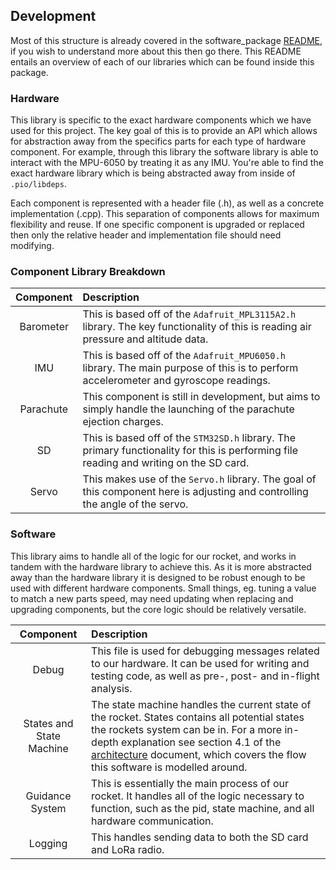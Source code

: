 ## Development

Most of this structure is already covered in the software_package [README](./software_package/README.md), if you wish to understand more about this then go there. This README entails an overview of each of our libraries which can be found inside this package.  


### Hardware

This library is specific to the exact hardware components which we have used for this project. The key goal of this is to provide an API which allows for abstraction away from the specifics parts for each type of hardware component. For example, through this library the software library is able to interact with the MPU-6050 by treating it as any IMU. You're able to find the exact hardware library which is being abstracted away from inside of `.pio/libdeps`.

Each component is represented with a header file (.h), as well as a concrete implementation (.cpp). This separation of components allows for maximum flexibility and reuse. If one specific component is upgraded or replaced then only the relative header and implementation file should need modifying.

### Component Library Breakdown

|Component|Description|
:--------:|:----------|
|Barometer| This is based off of the `Adafruit_MPL3115A2.h` library. The key functionality of this is reading air pressure and altitude data.|
|IMU      | This is based off of the `Adafruit_MPU6050.h` library. The main purpose of this is to perform accelerometer and gyroscope readings.|
|Parachute| This component is still in development, but aims to simply handle the launching of the parachute ejection charges.|
|SD       | This is based off of the `STM32SD.h` library. The primary functionality for this is performing file reading and writing on the SD card.|
|Servo    | This makes use of the `Servo.h` library. The goal of this component here is adjusting and controlling the angle of the servo.|


### Software   
This library aims to handle all of the logic for our rocket, and works in tandem with the hardware library to achieve this. As it is more abstracted away than the hardware library it is designed to be robust enough to be used with different hardware components. Small things, eg. tuning a value to match a new parts speed, may need updating when replacing and upgrading components, but the core logic should be relatively versatile.

|Component|Description|
:--------:|:----------|
|Debug  |This file is used for debugging messages related to our hardware. It can be used for writing and testing code, as well as pre-, post- and in-flight analysis. |
|States and State Machine   | The state machine handles the current state of the rocket. States contains all potential states the rockets system can be in. For a more in-depth explanation see section 4.1 of the [architecture](../architecture_design/architecture_design.md) document, which covers the flow this software is modelled around.|
|Guidance System | This is essentially the main process of our rocket. It handles all of the logic necessary to function, such as the pid, state machine, and all hardware communication. |
|Logging | This handles sending data to both the SD card and LoRa radio. |
